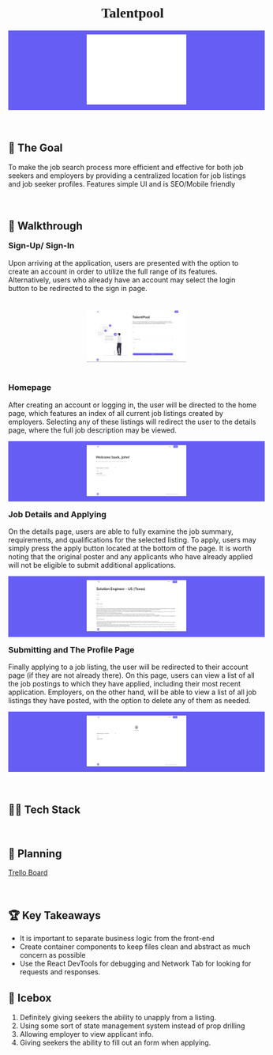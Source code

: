 <h1 style="text-align: center; font-family: 'Mulish'">Talentpool</h1>
<div style="object-fit: contain; max-height: max-content; width: 100%; background-color: #665DF5; padding: 0.5rem">
<div style="object-fit: contain; width: 40%; margin: 0 auto">
<img  src="public/images/md-hero-banner.png" />
</div>
</div>
<h2 style="margin-top: 4rem">🥅 The Goal</h2>
<p>To make the job search process more efficient and effective for both job seekers and employers by providing a centralized location for job listings and job seeker profiles. Features simple UI and is SEO/Mobile friendly<p>
<h2 style="margin-top: 4rem">🚶 Walkthrough</h2>
<h3 style="margin-top: 1rem">Sign-Up/ Sign-In</h3>
<p>Upon arriving at the application, users are presented with the option to create an account in order to utilize the full range of its features. Alternatively, users who already have an account may select the login button to be redirected to the sign in page.</p>
<div style="object-fit: contain; max-height: max-content; width: 100%; padding: 0.5rem" bgcolor="#665DF5">
<div style="object-fit: contain; width: 40%; margin: 0 auto">

![This is an image](/public/images/landingpage-ss.png)
</div>
</div>
<h3 style="margin-top: 1rem">Homepage</h3>
<p>After creating an account or logging in, the user will be directed to the home page, which features an index of all current job listings created by employers. Selecting any of these listings will redirect the user to the details page, where the full job description may be viewed.</p>  
<div style="object-fit: contain; max-height: max-content; width: 100%; background-color: #665DF5; padding: 0.5rem">
<div style="object-fit: contain; width: 40%; margin: 0 auto">
<img  src="public/images/homepage-ss.png" />
</div>
</div>
<h3 style="margin-top: 1rem">Job Details and Applying</h3>
<p>On the details page, users are able to fully examine the job summary, requirements, and qualifications for the selected listing. To apply, users may simply press the apply button located at the bottom of the page. It is worth noting that the original poster and any applicants who have already applied will not be eligible to submit additional applications.</p>
<div style="object-fit: contain; max-height: max-content; width: 100%; background-color: #665DF5; padding: 0.5rem">
<div style="object-fit: contain; width: 40%; margin: 0 auto">
<img  src="public/images/detailpage-ss.png" />
</div>
</div>
<h3 style="margin-top: 1rem">Submitting and The Profile Page</h3>
<p>Finally applying to a job listing, the user will be redirected to their account page (if they are not already there). On this page, users can view a list of all the job postings to which they have applied, including their most recent application. Employers, on the other hand, will be able to view a list of all job listings they have posted, with the option to delete any of them as needed.</p>
<div style="object-fit: contain; max-height: max-content; width: 100%; background-color: #665DF5; padding: 0.5rem">
<div style="object-fit: contain; width: 40%; margin: 0 auto">
<img  src="public/images/profilepage-ss.png" />
</div>
</div>
<h2 style="margin-top: 4rem">👨‍💻 Tech Stack</h2>

<h2 style="margin-top: 4rem">📝 Planning</h2>
<a href="https://trello.com/b/dWfPLffG/sei-project-4" target="_blank" rel="noopener noreferrer">Trello Board</a>

<h2 style="margin-top: 4rem">🏆 Key Takeaways</h2>
<ul>
<li>It is important to separate business logic from the front-end</li>
<li>Create container components to keep files clean and abstract as much concern as possible</li>
<li>Use the React DevTools for debugging and Network Tab for looking for requests and responses.</li>
</ul>
<h2 style="margin-top: 2rem">🧊 Icebox</h2>
<ol>
<li>Definitely giving seekers the ability to unapply from a listing.</li>
<li>Using some sort of state management system instead of prop drilling</li>
<li>Allowing employer to view applicant info.</li>
<li>Giving seekers the ability to fill out an form when applying.</li>
</ol>